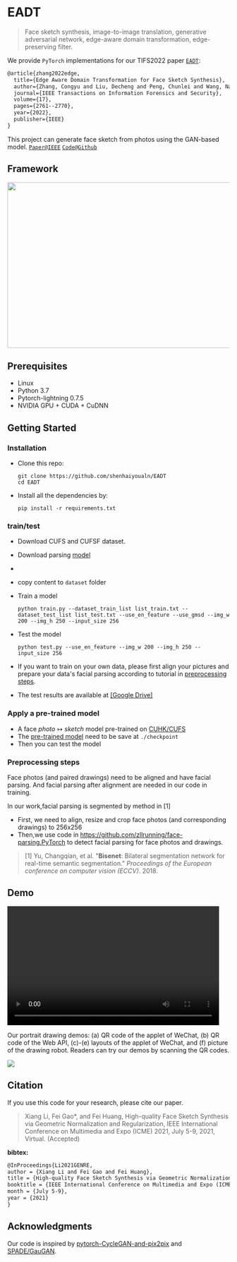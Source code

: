 # EADT

> Face sketch synthesis, image-to-image translation, generative adversarial network, edge-aware domain transformation, edge-preserving filter.

We provide `PyTorch` implementations for our TIFS2022 paper [`EADT`](https://ieeexplore.ieee.org/abstract/document/9845477): 

```latex
@article{zhang2022edge,
  title={Edge Aware Domain Transformation for Face Sketch Synthesis},
  author={Zhang, Congyu and Liu, Decheng and Peng, Chunlei and Wang, Nannan and Gao, Xinbo},
  journal={IEEE Transactions on Information Forensics and Security},
  volume={17},
  pages={2761--2770},
  year={2022},
  publisher={IEEE}
}
```

This project can generate face sketch  from photos using the GAN-based model.
[`Paper@IEEE`](https://ieeexplore.ieee.org/abstract/document/9845477)   [`Code@Github`](https://github.com/shenhaiyoualn/EADT)  

## Framework
<div align=center><img width="1076" height="376" src=imgs/fig1.png/></div>



## Prerequisites

- Linux 
- Python 3.7
- Pytorch-lightning 0.7.5
- NVIDIA GPU + CUDA + CuDNN

## Getting Started

### Installation

* Clone this repo: 

  ```
  git clone https://github.com/shenhaiyoualn/EADT
  cd EADT
  ```

* Install all the dependencies by:

  ```
  pip install -r requirements.txt
  ```

### train/test

* Download CUFS and CUFSF dataset.  
* Download parsing [model](https://drive.google.com/file/d/1VNEoJEZLLdvX-cP0xohyWv_xYqNtprjU/view?usp=share_link)
* 
* copy content to `dataset` folder

* Train a model

  ```
  python train.py --dataset_train_list list_train.txt --dataset_test_list list_test.txt --use_en_feature --use_gmsd --img_w 200 --img_h 250 --input_size 256
  ```

* Test the model

  ```
  python test.py --use_en_feature --img_w 200 --img_h 250 --input_size 256
  ```

* If you want to train on your own data, please first align your pictures and prepare your data's facial parsing according to tutorial in [preprocessing steps](#jump).

* The test results are available at [[Google Drive]](https://drive.google.com/drive/folders/1Y-YUAm_c77tyzAX6HsDIDGcbuLdcDhCb?usp=sharing)

### Apply a pre-trained model

- A face $photo \mapsto sketch$ model pre-trained on [CUHK/CUFS]( https://drive.google.com/drive/folders/1A1LABGQKUAN9tYunb8tHjsASLxSL313D?usp=sharing)
- The [pre-trained model](https://drive.google.com/drive/folders/1lrb-K4_xuMGLYka-G3hAJ1Y3iZefuBcD?usp=sharing) need to be save at `./checkpoint`
- Then you can test the model

### Preprocessing steps

Face photos (and paired drawings) need to be aligned and have facial parsing. And facial parsing after alignment are needed in our code in training. 

In our work,facial parsing is segmented by method in [1]

* First,  we need to align, resize and crop face photos (and corresponding drawings) to 256x256 
* Then,we use code in https://github.com/zllrunning/face-parsing.PyTorch to detect facial parsing for face photos and drawings. 

> [1] Yu, Changqian, et al. "**Bisenet**: Bilateral segmentation network for real-time semantic segmentation." *Proceedings of the European conference on computer vision (ECCV)*. 2018.

## Demo

<video width="480" height="270" controls>

<source src="demo.mp4" type="video/mp4">

</video>

Our portrait drawing demos: (a) QR code of the applet of WeChat, (b) QR code of the Web API, (c)-(e) layouts of the applet of WeChat, and (f) picture of the drawing robot. Readers can try our demos by scanning the QR codes.

![](imgs/demo.jpg)

## Citation

 If you use this code for your research, please cite our paper. 

> Xiang Li, Fei Gao*, and Fei Huang, High-quality Face Sketch Synthesis via Geometric Normalization and Regularization, IEEE International Conference on Multimedia and Expo (ICME) 2021, July 5-9, 2021, Virtual. (Accepted)

**bibtex:**

```latex
@InProceedings{Li2021GENRE,
author = {Xiang Li and Fei Gao and Fei Huang},
title = {High-quality Face Sketch Synthesis via Geometric Normalization and Regularization},
booktitle = {IEEE International Conference on Multimedia and Expo (ICME) 2021},
month = {July 5-9},
year = {2021}
}
```

## Acknowledgments

Our code is inspired by [pytorch-CycleGAN-and-pix2pix](https://github.com/junyanz/pytorch-CycleGAN-and-pix2pix) and [SPADE/GauGAN](https://github.com/NVlabs/SPADE).
